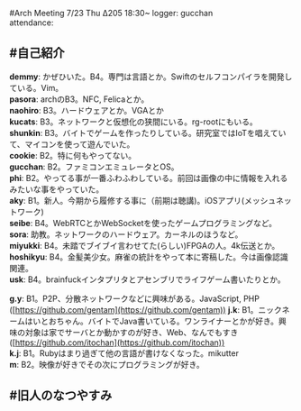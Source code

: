 #Arch Meeting 7/23 Thu Δ205 18:30~
logger: gucchan  
attendance: 

#自己紹介
-----
**demmy**: かぜひいた。B4。専門は言語とか。Swiftのセルフコンパイラを開発している。Vim。  
**pasora**: archのB3。NFC, Felicaとか。  
**naohiro**: B3。ハードウェアとか。VGAとか  
**kucats**: B3。ネットワークと仮想化の狭間にいる。rg-rootにもいる。  
**shunkin**: B3。バイトでゲームを作ったりしている。研究室ではIoTを唱えていて、マイコンを使って遊んでいた。  
**cookie**: B2。特に何もやってない。  
**gucchan**: B2。ファミコンエミュレータとOS。  
**phi**: B2。やってる事が一番ふわふわしている。前回は画像の中に情報を入れるみたいな事をやっていた。  
**aky**: B1。新人。今期から履修する事に（前期は聴講)。iOSアプリ(メッシュネットワーク)  
**seibe**: B4。WebRTCとかWebSocketを使ったゲームプログラミングなど。  
**sora**: 助教。ネットワークのハードウェア。カーネルのほうなど。  
**miyukki**: B4。未踏でブイブイ言わせてた(らしい)FPGAの人。4k伝送とか。
**hoshikyu**: B4。金髪美少女。麻雀の統計をやって本に寄稿した。今は画像認識関連。  
**usk**: B4。brainfuckインタプリタとアセンブリでライフゲーム書いたりとか。  

**g.y**: B1。P2P、分散ネットワークなどに興味がある。JavaScript, PHP ([https://github.com/gentam](https://github.com/gentam))
**j.k**: B1。ニックネームはいとおちゃん。バイトでJava書いている。ワンライナーとかが好き。興味の対象は家でサーバとか動かすのが好き、Web、なんでもすき ([https://github.com/itochan](https://github.com/itochan))  
**k.j**: B1。Rubyはまり過ぎて他の言語が書けなくなった。mikutter  
**m**: B2。映像が好きでその次にプログラミングが好き。

#旧人のなつやすみ
-----
